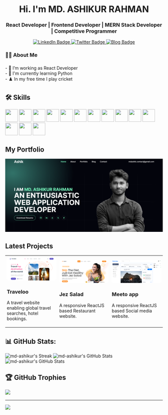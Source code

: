 # <h1 align="center" >Hi. I'm MD. ASHIKUR RAHMAN </h1>
<h3 align="center" >React Developer | Frontend Developer | MERN Stack Developer | Competitive Programmer</h3>
 <div id="badges" align="center">
    <a href="https://www.linkedin.com/in/md-ashikur-rahman/">
      <img src="https://img.shields.io/badge/LinkedIn-blue?style=for-the-badge&logo=linkedin&logoColor=white" alt="LinkedIn Badge"/>
    </a>
    <a href="https://x.com/mdashik_1">
      <img src="https://img.shields.io/badge/Twitter-blue?style=for-the-badge&logo=x&logoColor=white" alt="Twitter Badge"/>
    </a>
    <a href="https://www.facebook.com/ashikur.rahman999">
      <img src="https://img.shields.io/badge/Facebook-blue?style=for-the-badge&logo=facebook&logoColor=white" alt="Blog Badge"/>
    </a>
  </div>
  
###
<h3 align="left">🧑‍💻  About Me</h3>

###
<p align="left">- 🔭 I’m working as React Developer<br>- 🎯 I'm currently learning Python<br>- ♟️ In my free time I play cricket</p>


## :hammer_and_wrench: Skills
<div>
  <img src="https://github.com/onemarc/tech-icons/blob/main/icons/react-dark.svg" width="40" height="40">
   <img src="https://github.com/onemarc/tech-icons/blob/main/icons/javascript.svg" width="40" height="40">
   <img src="https://github.com/onemarc/tech-icons/blob/main/icons/node.svg" width="40" height="40">

   <img src="https://github.com/onemarc/tech-icons/blob/main/icons/html.svg" width="40" height="40">
   <img src="https://github.com/onemarc/tech-icons/blob/main/icons/css.svg" width="40" height="40" >
   <img src="https://github.com/onemarc/tech-icons/blob/main/icons/tailwindcss-dark.svg" width="40" height="40">
   <img src="https://github.com/onemarc/tech-icons/blob/main/icons/bootstrap-dark.svg" width="40" height="40">
   <img src="https://github.com/onemarc/tech-icons/blob/main/icons/mongodb-dark.svg" width="40" height="40">
   <img src="https://github.com/onemarc/tech-icons/blob/main/icons/mysql-dark.svg" width="40" height="40">
   <img src="https://github.com/onemarc/tech-icons/blob/main/icons/git.svg" width="40" height="40">
   <img src="https://github.com/onemarc/tech-icons/blob/main/icons/c-dark.svg" width="40" height="40">
   <img src="https://github.com/onemarc/tech-icons/blob/main/icons/cpp-light.svg" width="40" height="40">
    <img src="https://github.com/onemarc/tech-icons/blob/main/icons/vscode-dark.svg" width="40" height="40">
     <img src="https://github.com/onemarc/tech-icons/blob/main/icons/firebase-light.svg" width="40" height="40">
</div>

###

## My Portfolio

[![My Webpage](./image/portfolio.png)](https://mdashik.vercel.app)

## Latest Projects

<table style="width:100%">
  <tr>
    <td style="width:33%; padding: 5px;">
      <div>
         <a href="https://traveloo.vercel.app/" ><img src="./image/traveloo.png" alt="Project 1 Image" style="width: 100%; border-radius: 5px;"></a>
        <h3>Traveloo</h3>
        <p>A travel website enabling global travel searches, hotel bookings.</p>
      </div>
    </td>
    <td style="width:33%; padding: 5px;">
      <div>
         <a href="https://jez-salad.web.app/" ><img src="./image/jezSalad.png" alt="Project 1 Image" style="width: 100%; border-radius: 5px;"></a>
        <h3>Jez Salad</h3>
        <p>A responsive ReactJS based Restaurant website.</p>
      </div>
    </td>
     <td style="width:33%; padding: 5px;">
      <div>
         <a href="https://meetoapp.netlify.app/" ><img src="./image/meetoApp.png" alt="Project 1 Image" style="width: 100%; border-radius: 5px;"></a>
     <h3>Meeto app</h3>
       <p>A responsive ReactJS based Social media website.</p>
      </div>
    </td>
  </tr>
</table>


## 📊 GitHub Stats:

 ![md-ashikur's Streak](https://github-readme-streak-stats.herokuapp.com/?user=md-ashikur&theme=vue-dark&hide_border=true)
 <img  src="https://github-readme-stats.vercel.app/api/top-langs/?username=md-ashikur&theme=vue-dark&show_icons=true&hide_border=true&layout=compact" alt="md-ashikur's GitHub Stats" />
 <img  style="width:50%;" src="https://github-readme-stats.vercel.app/api?username=md-ashikur&theme=vue-dark&show_icons=true&hide_border=true&count_private=true" alt="md-ashikur's GitHub Stats" />


## 🏆 GitHub Trophies
![](https://github-profile-trophy.vercel.app/?username=md-ashikur&theme=radical&no-frame=false&no-bg=false&margin-w=4)

---
[![](https://visitcount.itsvg.in/api?id=md-ashikur&icon=0&color=0)](https://visitcount.itsvg.in)
